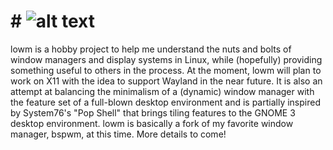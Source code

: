 # # ![alt text](https://github.com/londoed/lowm/blob/main/images/lowm_logo.png|width=100px)
lowm is a hobby project to help me understand the nuts and bolts of window managers
and display systems in Linux, while (hopefully) providing something useful to others
in the process. At the moment, lowm will plan to work on X11 with the idea to
support Wayland in the near future. It is also an attempt at balancing the minimalism
of a (dynamic) window manager with the feature set of a full-blown desktop environment and is
partially inspired by System76's "Pop Shell" that brings tiling features to the
GNOME 3 desktop environment. lowm is basically a fork of my favorite window manager,
bspwm, at this time. More details to come!
